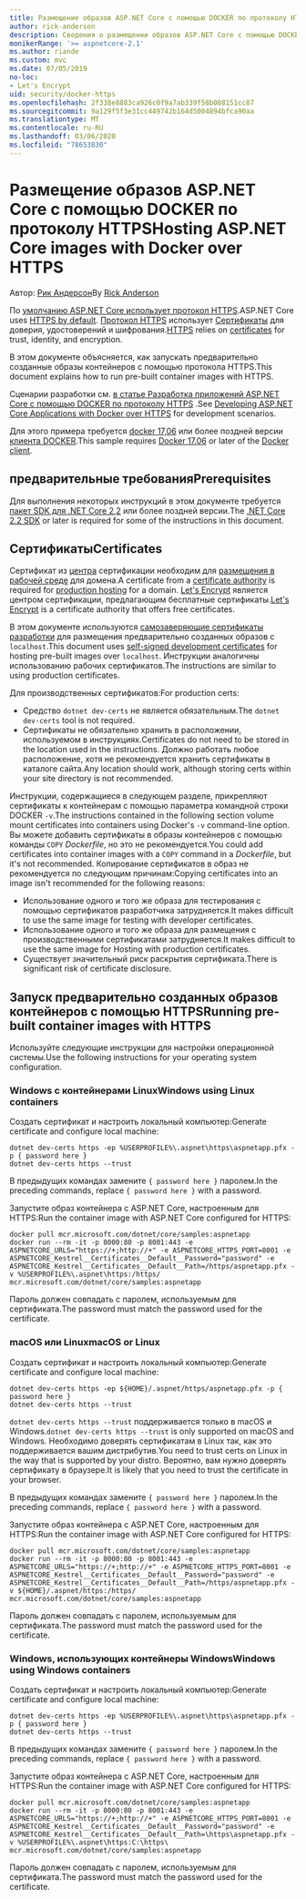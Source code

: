 ```yaml
---
title: Размещение образов ASP.NET Core с помощью DOCKER по протоколу HTTPS
author: rick-anderson
description: Сведения о размещении образов ASP.NET Core с помощью DOCKER по протоколу HTTPS
monikerRange: '>= aspnetcore-2.1'
ms.author: riande
ms.custom: mvc
ms.date: 07/05/2019
no-loc:
- Let's Encrypt
uid: security/docker-https
ms.openlocfilehash: 2f338e8883ca926c0f9a7ab339f58b088151cc87
ms.sourcegitcommit: 9a129f5f3e31cc449742b164d5004894bfca90aa
ms.translationtype: MT
ms.contentlocale: ru-RU
ms.lasthandoff: 03/06/2020
ms.locfileid: "78653830"
---
```

# <a name="hosting-aspnet-core-images-with-docker-over-https"></a><span data-ttu-id="7f77d-103">Размещение образов ASP.NET Core с помощью DOCKER по протоколу HTTPS</span><span class="sxs-lookup"><span data-stu-id="7f77d-103">Hosting ASP.NET Core images with Docker over HTTPS</span></span>

<span data-ttu-id="7f77d-104">Автор: [Рик Андерсон](https://twitter.com/RickAndMSFT)</span><span class="sxs-lookup"><span data-stu-id="7f77d-104">By [Rick Anderson](https://twitter.com/RickAndMSFT)</span></span>

<span data-ttu-id="7f77d-105">По [умолчанию ASP.NET Core использует протокол HTTPS](/aspnet/core/security/enforcing-ssl).</span><span class="sxs-lookup"><span data-stu-id="7f77d-105">ASP.NET Core uses [HTTPS by default](/aspnet/core/security/enforcing-ssl).</span></span> <span data-ttu-id="7f77d-106">[Протокол HTTPS](https://en.wikipedia.org/wiki/HTTPS) использует [Сертификаты](https://en.wikipedia.org/wiki/Public_key_certificate) для доверия, удостоверений и шифрования.</span><span class="sxs-lookup"><span data-stu-id="7f77d-106">[HTTPS](https://en.wikipedia.org/wiki/HTTPS) relies on [certificates](https://en.wikipedia.org/wiki/Public_key_certificate) for trust, identity, and encryption.</span></span>

<span data-ttu-id="7f77d-107">В этом документе объясняется, как запускать предварительно созданные образы контейнеров с помощью протокола HTTPS.</span><span class="sxs-lookup"><span data-stu-id="7f77d-107">This document explains how to run pre-built container images with HTTPS.</span></span>

<span data-ttu-id="7f77d-108">Сценарии разработки см. [в статье Разработка приложений ASP.NET Core с помощью DOCKER по протоколу HTTPS](https://github.com/dotnet/dotnet-docker/blob/master/samples/run-aspnetcore-https-development.md) .</span><span class="sxs-lookup"><span data-stu-id="7f77d-108">See [Developing ASP.NET Core Applications with Docker over HTTPS](https://github.com/dotnet/dotnet-docker/blob/master/samples/run-aspnetcore-https-development.md) for development scenarios.</span></span>

<span data-ttu-id="7f77d-109">Для этого примера требуется [docker 17,06](https://docs.docker.com/release-notes/docker-ce) или более поздней версии [клиента DOCKER](https://www.docker.com/products/docker).</span><span class="sxs-lookup"><span data-stu-id="7f77d-109">This sample requires [Docker 17.06](https://docs.docker.com/release-notes/docker-ce) or later of the [Docker client](https://www.docker.com/products/docker).</span></span>

## <a name="prerequisites"></a><span data-ttu-id="7f77d-110">предварительные требования</span><span class="sxs-lookup"><span data-stu-id="7f77d-110">Prerequisites</span></span>

<span data-ttu-id="7f77d-111">Для выполнения некоторых инструкций в этом документе требуется [пакет SDK для .NET Core 2,2](https://www.microsoft.com/net/download) или более поздней версии.</span><span class="sxs-lookup"><span data-stu-id="7f77d-111">The [.NET Core 2.2 SDK](https://www.microsoft.com/net/download) or later is required for some of the instructions in this document.</span></span>

## <a name="certificates"></a><span data-ttu-id="7f77d-112">Сертификаты</span><span class="sxs-lookup"><span data-stu-id="7f77d-112">Certificates</span></span>

<span data-ttu-id="7f77d-113">Сертификат из [центра](https://wikipedia.org/wiki/Certificate_authority) сертификации необходим для [размещения в рабочей среде](https://blogs.msdn.microsoft.com/webdev/2017/11/29/configuring-https-in-asp-net-core-across-different-platforms/) для домена.</span><span class="sxs-lookup"><span data-stu-id="7f77d-113">A certificate from a [certificate authority](https://wikipedia.org/wiki/Certificate_authority) is required for [production hosting](https://blogs.msdn.microsoft.com/webdev/2017/11/29/configuring-https-in-asp-net-core-across-different-platforms/) for a domain.</span></span> <span data-ttu-id="7f77d-114">[Let's Encrypt](https://letsencrypt.org/) является центром сертификации, предлагающим бесплатные сертификаты.</span><span class="sxs-lookup"><span data-stu-id="7f77d-114">[Let's Encrypt](https://letsencrypt.org/) is a certificate authority that offers free certificates.</span></span>

<span data-ttu-id="7f77d-115">В этом документе используются [самозаверяющие сертификаты разработки](https://en.wikipedia.org/wiki/Self-signed_certificate) для размещения предварительно созданных образов с `localhost`.</span><span class="sxs-lookup"><span data-stu-id="7f77d-115">This document uses [self-signed development certificates](https://en.wikipedia.org/wiki/Self-signed_certificate) for hosting pre-built images over `localhost`.</span></span> <span data-ttu-id="7f77d-116">Инструкции аналогичны использованию рабочих сертификатов.</span><span class="sxs-lookup"><span data-stu-id="7f77d-116">The instructions are similar to using production certificates.</span></span>

<span data-ttu-id="7f77d-117">Для производственных сертификатов:</span><span class="sxs-lookup"><span data-stu-id="7f77d-117">For production certs:</span></span>

* <span data-ttu-id="7f77d-118">Средство `dotnet dev-certs` не является обязательным.</span><span class="sxs-lookup"><span data-stu-id="7f77d-118">The `dotnet dev-certs` tool is not required.</span></span>
* <span data-ttu-id="7f77d-119">Сертификаты не обязательно хранить в расположении, используемом в инструкциях.</span><span class="sxs-lookup"><span data-stu-id="7f77d-119">Certificates do not need to be stored in the location used in the instructions.</span></span> <span data-ttu-id="7f77d-120">Должно работать любое расположение, хотя не рекомендуется хранить сертификаты в каталоге сайта.</span><span class="sxs-lookup"><span data-stu-id="7f77d-120">Any location should work, although storing certs within your site directory is not recommended.</span></span>

<span data-ttu-id="7f77d-121">Инструкции, содержащиеся в следующем разделе, прикрепляют сертификаты к контейнерам с помощью параметра командной строки DOCKER `-v`.</span><span class="sxs-lookup"><span data-stu-id="7f77d-121">The instructions contained in the following section volume mount certificates into containers using Docker's `-v` command-line option.</span></span> <span data-ttu-id="7f77d-122">Вы можете добавить сертификаты в образы контейнеров с помощью команды `COPY` *Dockerfile*, но это не рекомендуется.</span><span class="sxs-lookup"><span data-stu-id="7f77d-122">You could add certificates into container images with a `COPY` command in a *Dockerfile*, but it's not recommended.</span></span> <span data-ttu-id="7f77d-123">Копирование сертификатов в образ не рекомендуется по следующим причинам:</span><span class="sxs-lookup"><span data-stu-id="7f77d-123">Copying certificates into an image isn't recommended for the following reasons:</span></span>

* <span data-ttu-id="7f77d-124">Использование одного и того же образа для тестирования с помощью сертификатов разработчика затрудняется.</span><span class="sxs-lookup"><span data-stu-id="7f77d-124">It makes difficult to use the same image for testing with developer certificates.</span></span>
* <span data-ttu-id="7f77d-125">Использование одного и того же образа для размещения с производственными сертификатами затрудняется.</span><span class="sxs-lookup"><span data-stu-id="7f77d-125">It makes difficult to use the same image for Hosting with production certificates.</span></span>
* <span data-ttu-id="7f77d-126">Существует значительный риск раскрытия сертификата.</span><span class="sxs-lookup"><span data-stu-id="7f77d-126">There is significant risk of certificate disclosure.</span></span>

## <a name="running-pre-built-container-images-with-https"></a><span data-ttu-id="7f77d-127">Запуск предварительно созданных образов контейнеров с помощью HTTPS</span><span class="sxs-lookup"><span data-stu-id="7f77d-127">Running pre-built container images with HTTPS</span></span>

<span data-ttu-id="7f77d-128">Используйте следующие инструкции для настройки операционной системы.</span><span class="sxs-lookup"><span data-stu-id="7f77d-128">Use the following instructions for your operating system configuration.</span></span>

### <a name="windows-using-linux-containers"></a><span data-ttu-id="7f77d-129">Windows с контейнерами Linux</span><span class="sxs-lookup"><span data-stu-id="7f77d-129">Windows using Linux containers</span></span>

<span data-ttu-id="7f77d-130">Создать сертификат и настроить локальный компьютер:</span><span class="sxs-lookup"><span data-stu-id="7f77d-130">Generate certificate and configure local machine:</span></span>

```dotnetcli
dotnet dev-certs https -ep %USERPROFILE%\.aspnet\https\aspnetapp.pfx -p { password here }
dotnet dev-certs https --trust
```

<span data-ttu-id="7f77d-131">В предыдущих командах замените `{ password here }` паролем.</span><span class="sxs-lookup"><span data-stu-id="7f77d-131">In the preceding commands, replace `{ password here }` with a password.</span></span>

<span data-ttu-id="7f77d-132">Запустите образ контейнера с ASP.NET Core, настроенным для HTTPS:</span><span class="sxs-lookup"><span data-stu-id="7f77d-132">Run the container image with ASP.NET Core configured for HTTPS:</span></span>

```console
docker pull mcr.microsoft.com/dotnet/core/samples:aspnetapp
docker run --rm -it -p 8000:80 -p 8001:443 -e ASPNETCORE_URLS="https://+;http://+" -e ASPNETCORE_HTTPS_PORT=8001 -e ASPNETCORE_Kestrel__Certificates__Default__Password="password" -e ASPNETCORE_Kestrel__Certificates__Default__Path=/https/aspnetapp.pfx -v %USERPROFILE%\.aspnet\https:/https/ mcr.microsoft.com/dotnet/core/samples:aspnetapp
```

<span data-ttu-id="7f77d-133">Пароль должен совпадать с паролем, используемым для сертификата.</span><span class="sxs-lookup"><span data-stu-id="7f77d-133">The password must match the password used for the certificate.</span></span>

### <a name="macos-or-linux"></a><span data-ttu-id="7f77d-134">macOS или Linux</span><span class="sxs-lookup"><span data-stu-id="7f77d-134">macOS or Linux</span></span>

<span data-ttu-id="7f77d-135">Создать сертификат и настроить локальный компьютер:</span><span class="sxs-lookup"><span data-stu-id="7f77d-135">Generate certificate and configure local machine:</span></span>

```dotnetcli
dotnet dev-certs https -ep ${HOME}/.aspnet/https/aspnetapp.pfx -p { password here }
dotnet dev-certs https --trust
```

<span data-ttu-id="7f77d-136">`dotnet dev-certs https --trust` поддерживается только в macOS и Windows.</span><span class="sxs-lookup"><span data-stu-id="7f77d-136">`dotnet dev-certs https --trust` is only supported on macOS and Windows.</span></span> <span data-ttu-id="7f77d-137">Необходимо доверять сертификатам в Linux так, как это поддерживается вашим дистрибутив.</span><span class="sxs-lookup"><span data-stu-id="7f77d-137">You need to trust certs on Linux in the way that is supported by your distro.</span></span> <span data-ttu-id="7f77d-138">Вероятно, вам нужно доверять сертификату в браузере.</span><span class="sxs-lookup"><span data-stu-id="7f77d-138">It is likely that you need to trust the certificate in your browser.</span></span>

<span data-ttu-id="7f77d-139">В предыдущих командах замените `{ password here }` паролем.</span><span class="sxs-lookup"><span data-stu-id="7f77d-139">In the preceding commands, replace `{ password here }` with a password.</span></span>

<span data-ttu-id="7f77d-140">Запустите образ контейнера с ASP.NET Core, настроенным для HTTPS:</span><span class="sxs-lookup"><span data-stu-id="7f77d-140">Run the container image with ASP.NET Core configured for HTTPS:</span></span>

```console
docker pull mcr.microsoft.com/dotnet/core/samples:aspnetapp
docker run --rm -it -p 8000:80 -p 8001:443 -e ASPNETCORE_URLS="https://+;http://+" -e ASPNETCORE_HTTPS_PORT=8001 -e ASPNETCORE_Kestrel__Certificates__Default__Password="password" -e ASPNETCORE_Kestrel__Certificates__Default__Path=/https/aspnetapp.pfx -v ${HOME}/.aspnet/https:/https/ mcr.microsoft.com/dotnet/core/samples:aspnetapp
```

<span data-ttu-id="7f77d-141">Пароль должен совпадать с паролем, используемым для сертификата.</span><span class="sxs-lookup"><span data-stu-id="7f77d-141">The password must match the password used for the certificate.</span></span>

### <a name="windows-using-windows-containers"></a><span data-ttu-id="7f77d-142">Windows, использующих контейнеры Windows</span><span class="sxs-lookup"><span data-stu-id="7f77d-142">Windows using Windows containers</span></span>

<span data-ttu-id="7f77d-143">Создать сертификат и настроить локальный компьютер:</span><span class="sxs-lookup"><span data-stu-id="7f77d-143">Generate certificate and configure local machine:</span></span>

```dotnetcli
dotnet dev-certs https -ep %USERPROFILE%\.aspnet\https\aspnetapp.pfx -p { password here }
dotnet dev-certs https --trust
```

<span data-ttu-id="7f77d-144">В предыдущих командах замените `{ password here }` паролем.</span><span class="sxs-lookup"><span data-stu-id="7f77d-144">In the preceding commands, replace `{ password here }` with a password.</span></span>

<span data-ttu-id="7f77d-145">Запустите образ контейнера с ASP.NET Core, настроенным для HTTPS:</span><span class="sxs-lookup"><span data-stu-id="7f77d-145">Run the container image with ASP.NET Core configured for HTTPS:</span></span>

```console
docker pull mcr.microsoft.com/dotnet/core/samples:aspnetapp
docker run --rm -it -p 8000:80 -p 8001:443 -e ASPNETCORE_URLS="https://+;http://+" -e ASPNETCORE_HTTPS_PORT=8001 -e ASPNETCORE_Kestrel__Certificates__Default__Password="password" -e ASPNETCORE_Kestrel__Certificates__Default__Path=\https\aspnetapp.pfx -v %USERPROFILE%\.aspnet\https:C:\https\ mcr.microsoft.com/dotnet/core/samples:aspnetapp
```

<span data-ttu-id="7f77d-146">Пароль должен совпадать с паролем, используемым для сертификата.</span><span class="sxs-lookup"><span data-stu-id="7f77d-146">The password must match the password used for the certificate.</span></span>
